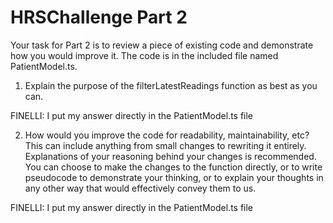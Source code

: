 # HRSChallenge Part 2


Your task for Part 2 is to review a piece of existing code and demonstrate how you would improve it. The code is in the included file named PatientModel.ts.

1. Explain the purpose of the filterLatestReadings function as best as you can.

FINELLI: I put my answer directly in the PatientModel.ts file

2. How would you improve the code for readability, maintainability, etc? This can include anything from small changes to rewriting it entirely. Explanations of your reasoning behind your changes is recommended. You can choose to make the changes to the function directly, or to write pseudocode to demonstrate your thinking, or to explain your thoughts in any other way that would effectively convey them to us.

FINELLI: I put my answer directly in the PatientModel.ts file

